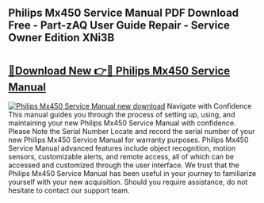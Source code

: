 ## Philips Mx450 Service Manual PDF Download Free - Part-zAQ User Guide Repair - Service Owner Edition XNi3B

# <h2><a href="http://cf18675.oget.top/?id=Philips+Mx450+Service+Manual">🔗Download New 👉🔴 Philips Mx450 Service Manual</a></h2>

[![Philips Mx450 Service Manual new download](https://i.imgur.com/5g1atiW.png)](http://cf18675.oget.top/?id=Philips+Mx450+Service+Manual)
Navigate with Confidence This manual guides you through the process of setting up, using, and maintaining your new Philips Mx450 Service Manual with confidence. Please Note the Serial Number Locate and record the serial number of your new Philips Mx450 Service Manual for warranty purposes. Philips Mx450 Service Manual advanced features include object recognition, motion sensors, customizable alerts, and remote access, all of which can be accessed and customized through the user interface. We trust that the Philips Mx450 Service Manual has been useful in your journey to familiarize yourself with your new acquisition. Should you require assistance, do not hesitate to contact our support team.
